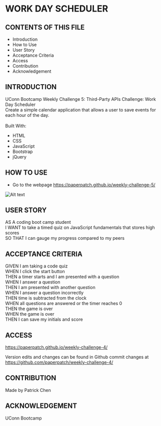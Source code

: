 # WORK DAY SCHEDULER

## CONTENTS OF THIS FILE

* Introduction
* How to Use
* User Story
* Acceptance Criteria
* Access
* Contribution
* Acknowledgement

## INTRODUCTION

UConn Bootcamp Weekly Challenge 5: Third-Party APIs Challenge: Work Day Scheduler <br />
Create a simple calendar application that allows a user to save events for each hour of the day.<br />
<br/>
Built With:
- HTML
- CSS
- JavaScript
- Bootstrap
- jQuery

## HOW TO USE

- Go to the webpage https://paperpatch.github.io/weekly-challenge-5/

![Alt text](./assets/images/calendar-webpage-screenshot.png "webpage screenshot") 

## USER STORY
AS A coding boot camp student <br />
I WANT to take a timed quiz on JavaScript fundamentals that stores high scores <br />
SO THAT I can gauge my progress compared to my peers <br />

## ACCEPTANCE CRITERIA

GIVEN I am taking a code quiz <br />
WHEN I click the start button <br />
THEN a timer starts and I am presented with a question <br />
WHEN I answer a question <br />
THEN I am presented with another question <br />
WHEN I answer a question incorrectly <br />
THEN time is subtracted from the clock <br />
WHEN all questions are answered or the timer reaches 0 <br />
THEN the game is over <br />
WHEN the game is over <br />
THEN I can save my initials and score <br />

## ACCESS
https://paperpatch.github.io/weekly-challenge-4/

Version edits and changes can be found in Github commit changes at https://github.com/paperpatch/weekly-challenge-4/

## CONTRIBUTION
Made by Patrick Chen

## ACKNOWLEDGEMENT
UConn Bootcamp